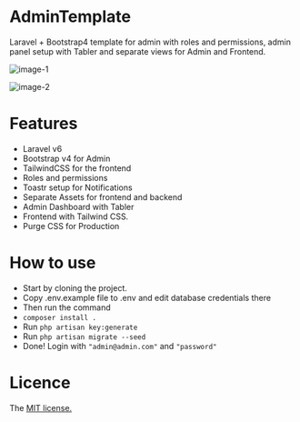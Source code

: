 # AdminTemplate
 Laravel + Bootstrap4 template  for admin with roles and permissions, admin panel setup with Tabler and separate views for Admin and Frontend.

![image-1](https://user-images.githubusercontent.com/11158157/74981567-cba66880-5432-11ea-9402-38e39252fb0c.png)

![image-2](https://user-images.githubusercontent.com/11158157/74981365-68b4d180-5432-11ea-83f7-7f317cad02b6.png)



# Features
- Laravel v6
- Bootstrap v4 for Admin
- TailwindCSS for the frontend
- Roles and permissions
- Toastr setup for Notifications
- Separate Assets for frontend and backend
- Admin Dashboard with Tabler
- Frontend with Tailwind CSS.
- Purge CSS for Production

# How to use
- Start by cloning the project.
- Copy .env.example file to .env and edit database credentials there
- Then run the command
- ``` composer install . ```
- Run ``` php artisan key:generate ``` 
- Run ``` php artisan migrate --seed ``` 
- Done! Login with ``` "admin@admin.com" ``` and ``` "password" ```

# Licence
The <a href="http://opensource.org/licenses/MIT">MIT license.</a>